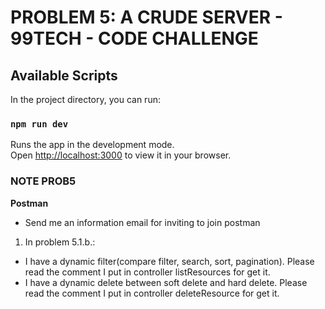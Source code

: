 # PROBLEM 5: A CRUDE SERVER - 99TECH - CODE CHALLENGE

## Available Scripts

In the project directory, you can run:

### `npm run dev`

Runs the app in the development mode.\
Open [http://localhost:3000](http://localhost:3000) to view it in your browser.

### NOTE PROB5

**Postman**
- Send me an information email for inviting to join postman


1. In problem 5.1.b.: 
 - I have a dynamic filter(compare filter, search, sort, pagination). Please read the comment I put in controller listResources for get it.
 - I have a dynamic delete between soft delete and hard delete. Please read the comment I put in controller deleteResource for get it.